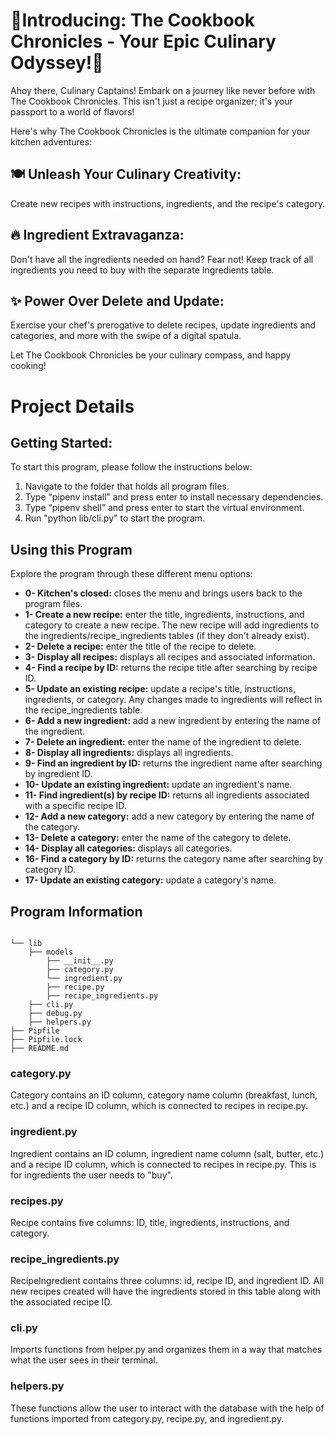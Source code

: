 <h1><b>🌟Introducing: The Cookbook Chronicles - Your Epic Culinary Odyssey!🌟</b></h1>

Ahoy there, Culinary Captains! Embark on a journey like never before with The Cookbook Chronicles. This isn't just a recipe organizer; it's your passport to a world of flavors!

Here's why The Cookbook Chronicles is the ultimate companion for your kitchen adventures:

<h2><b>🍽️ Unleash Your Culinary Creativity:</b></h2>

Create new recipes with instructions, ingredients, and the recipe's category.

<h2><b>🔥 Ingredient Extravaganza:</b></h2>

Don't have all the ingredients needed on hand? Fear not! Keep track of all ingredients you need to buy with the separate Ingredients table.

<h2><b>✨ Power Over Delete and Update:</b></h2>

Exercise your chef's prerogative to delete recipes, update ingredients and categories, and more with the swipe of a digital spatula.

Let The Cookbook Chronicles be your culinary compass, and happy cooking!

<h1>Project Details</h1>

<h2>Getting Started:</h2>

To start this program, please follow the instructions below:

1. Navigate to the folder that holds all program files.
2. Type “pipenv install” and press enter to install necessary dependencies.
3. Type “pipenv shell” and press enter to start the virtual environment.
4. Run "python lib/cli.py" to start the program.

<h2>Using this Program</h2>

Explore the program through these different menu options:

<ul>
    <li><b>0- Kitchen's closed:</b> closes the menu and brings users back to the program files.</li>
    <li><b>1- Create a new recipe:</b> enter the title, ingredients, instructions, and category to create a new recipe. The new recipe will add ingredients to the ingredients/recipe_ingredients tables (if they don't already exist).</li>
    <li><b>2- Delete a recipe:</b> enter the title of the recipe to delete.</li>
    <li><b>3- Display all recipes:</b> displays all recipes and associated information.</li>
    <li><b>4- Find a recipe by ID:</b> returns the recipe title after searching by recipe ID.</li>
    <li><b>5- Update an existing recipe:</b> update a recipe's title, instructions, ingredients, or category. Any changes made to ingredients will reflect in the recipe_ingredients table.
    <li><b>6- Add a new ingredient:</b> add a new ingredient by entering the name of the ingredient.</li>
    <li><b>7- Delete an ingredient:</b> enter the name of the ingredient to delete.</li>
    <li><b>8- Display all ingredients:</b> displays all ingredients.</li>
    <li><b>9- Find an ingredient by ID:</b> returns the ingredient name after searching by ingredient ID.</li>
    <li><b>10- Update an existing ingredient:</b> update an ingredient's name.</li>
    <li><b>11- Find ingredient(s) by recipe ID:</b> returns all ingredients associated with a specific recipe ID.
    <li><b>12- Add a new category:</b> add a new category by entering the name of the category.</li>
    <li><b>13- Delete a category:</b> enter the name of the category to delete.</li>
    <li><b>14- Display all categories:</b> displays all categories.</li>
    <li><b>16- Find a category by ID:</b> returns the category name after searching by category ID.</li>
    <li><b>17- Update an existing category:</b> update a category's name.</li>
</ul>

<h2>Program Information</h2>

```console

└── lib
    ├── models
        ├── __init__.py
        ├── category.py
        └── ingredient.py
        ├── recipe.py
        ├── recipe_ingredients.py
    ├── cli.py
    ├── debug.py
    ├── helpers.py
├── Pipfile
├── Pipfile.lock
├── README.md
```

<h3>category.py</h3>

Category contains an ID column, category name column (breakfast, lunch, etc.) and a recipe ID column, which is connected to recipes in recipe.py.

<h3>ingredient.py</h3>

Ingredient contains an ID column, ingredient name column (salt, butter, etc.) and a recipe ID column, which is connected to recipes in recipe.py. This is for ingredients the user needs to "buy".

<h3>recipes.py</h3>

Recipe contains five columns: ID, title, ingredients, instructions, and category.

<h3>recipe_ingredients.py</h3>

RecipeIngredient contains three columns: id, recipe ID, and ingredient ID. All new recipes created will have the ingredients stored in this table along with the associated recipe ID.

<h3>cli.py</h3>

Imports functions from helper.py and organizes them in a way that matches what the user sees in their terminal.

<h3>helpers.py</h3>

These functions allow the user to interact with the database with the help of functions imported from category.py, recipe.py, and ingredient.py.
